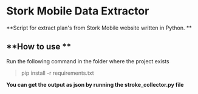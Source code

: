 # Stork Mobile Data Extractor
**Script for extract plan's  from Stork Mobile website written in Python. **

## **How to use **

Run the following command in the folder where the project exists

> pip install -r requirements.txt

**You can get the output as json by running the stroke_collector.py file**
